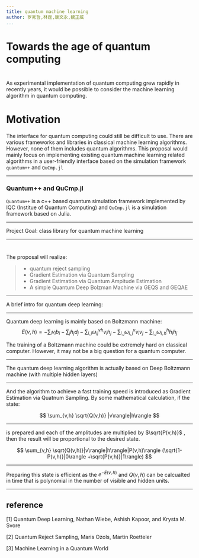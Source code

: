 ```yaml
---
title: quantum machine learning
author: 罗秀哲,林霆,康文永,魏正威
...
```


# Towards the age of quantum computing

#

As experimental implementation of quantum computing grew rapidly in recently years, it would be possible to consider the machine learning algorithm in quantum computing.

# Motivation

The interface for quantum computing could still be difficult to use. There are various frameworks and libraries in classical machine learning algorithms. However, none of them includes quantum algorithms. This proposal would mainly focus on implementing existing quantum machine learning related algorithms in a user-friendly interface based on the simulation framework `quantum++` and `QuCmp.jl`

---

### Quantum++ and QuCmp.jl

`Quantum++` is a c++ based quantum simulation framework implemented by IQC (Institue of Quantum Computing) and `QuCmp.jl` is a simulation framework based on Julia.


---

Project Goal: class library for quantum machine learning

---

#

The proposal will realize:

> - quantum reject sampling
> - Gradient Estimation via Quantum Sampling
> - Gradient Estimation via Quantum Ampitude Estimation
> - A simple Quantum Deep Bolzman Machine via GEQS and GEQAE

---

A brief intro for quantum deep learning:

---

Quantum deep learning is mainly based on Boltzmann machine:
$$
E(v,h) = -\sum_{i} v_i b_i - \sum_{j} h_j d_j -\sum_{i,j} \omega_{ij}^{vh} v_i h_j - \sum_{i,j} \omega_{i,j}^{v} v_i v_j - \sum_{i,j}\omega_{i,h}^{h} h_i h_{j}
$$


The training of a Boltzmann machine could be extremely hard on classical computer. However, it may not be a big question for a quantum computer.

---

The quantum deep learning algorithm is actually based on Deep Boltzmann machine (with multiple hidden layers)

---

And the algorithm to achieve a fast training speed is introduced as Gradient Estimation via Quatnum Sampling. By some mathematical calculation, if the state:

$$
\sum_{v,h} \sqrt{Q(v,h)} |v\rangle|h\rangle
$$

---

is prepared and each of the amplitudes are multiplied by $\sqrt{P(v,h)}$
, then the result will be proportional to the desired state.

$$
\sum_{v,h} \sqrt{Q(v,h)}|v\rangle|h\rangle|P(v,h)\rangle (\sqrt{1-P(v,h)}|0\rangle +\sqrt{P(v,h)}|1\rangle)
$$

---

Preparing this state is efficient as the $e^{-E(v,h)}$ and $Q(v,h)$ can be calcualted in time that is polynomial in the number of visible and hidden units.

---

## reference

[1] Quantum Deep Learning, Nathan Wiebe, Ashish Kapoor, and Krysta M. Svore

[2] Quantum Reject Sampling, Maris Ozols, Martin Roetteler

[3] Machine Learning in a Quantum World

